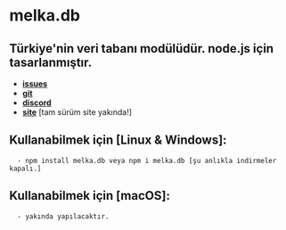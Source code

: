 # melka.db

## Türkiye'nin veri tabanı modülüdür. node.js için tasarlanmıştır.

  - **[issues](https://github.com/zMelihStrqfe/melka.db/issues)**
  - **[git](https://github.com/zMelihStrqfe/melka.db+git)**
  - **[discord](https://discord.gg/ghostcode)**
  - **[site](https://ghostbotcode.glitch.me)** [tam sürüm site yakında!]
  
## Kullanabilmek için [Linux & Windows]:
     
      - npm install melka.db veya npm i melka.db [şu anlıkla indirmeler kapalı.]
      
## Kullanabilmek için [macOS]:

      - yakında yapılacaktır. 
